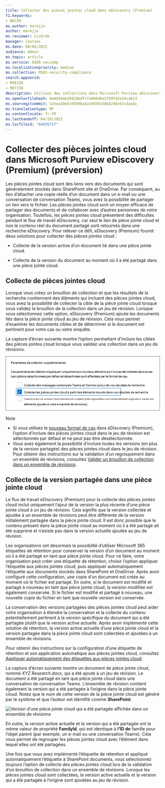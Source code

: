 ```yaml
---
title: Collecter des pièces jointes cloud dans eDiscovery (Premium)
f1.keywords:
- NOCSH
ms.author: markjjo
author: markjjo
ms.reviewer: nickrob
manager: laurawi
ms.date: 04/05/2022
audience: Admin
ms.topic: article
ms.service: O365-seccomp
ms.localizationpriority: medium
ms.collection: M365-security-compliance
search.appverid:
- MOE150
- MET150
description: Utilisez des collections dans Microsoft Purview eDiscovery (Premium) pour collecter des pièces jointes cloud à examiner dans une enquête ou un cas.
ms.openlocfilehash: 0a0d3dab3942dbdfcfa896d8e2f59fd2e2dca813
ms.sourcegitcommit: 52eea2b65c0598ba4a1b930c58b42dbe62cdaadc
ms.translationtype: MT
ms.contentlocale: fr-FR
ms.lasthandoff: 04/19/2022
ms.locfileid: "64935717"
---
```

# <a name="collect-cloud-attachments-in-microsoft-purview-ediscovery-premium-preview"></a>Collecter des pièces jointes cloud dans Microsoft Purview eDiscovery (Premium) (préversion)

Les pièces jointes cloud sont des liens vers des documents qui sont généralement stockés dans SharePoint site et OneDrive. Par conséquent, au lieu d’attacher une copie réelle d’un document dans un e-mail ou une conversation de conversation Teams, vous avez la possibilité de partager un lien vers le fichier. Les pièces jointes cloud sont un moyen efficace de partager des documents et de collaborer avec d’autres personnes de votre organisation. Toutefois, les pièces jointes cloud présentent des difficultés pendant le flux de travail eDiscovery, car seul le lien de pièce jointe cloud et non le contenu réel du document partagé sont retournés dans une recherche eDiscovery. Pour relever ce défi, eDiscovery (Premium) fournit deux solutions pour collecter des pièces jointes cloud :  

- Collecte de la version active d’un document lié dans une pièce jointe cloud.

- Collecte de la version du document au moment où il a été partagé dans une pièce jointe cloud.

## <a name="collecting-cloud-attachments"></a>Collecte de pièces jointes cloud

Lorsque vous créez un brouillon de collection et que les résultats de la recherche contiennent des éléments qui incluent des pièces jointes cloud, vous avez la possibilité de collecter la cible de la pièce jointe cloud lorsque vous validez le brouillon de la collection dans un jeu de révision. Lorsque vous sélectionnez cette option, eDiscovery (Premium) ajoute les documents liés dans la pièce jointe cloud au jeu de révision. Cela vous permet d’examiner les documents cibles et de déterminer si le document est pertinent pour votre cas ou votre enquête.

La capture d’écran suivante montre l’option permettant d’inclure les cibles des pièces jointes cloud lorsque vous validez une collection dans un jeu de révisions.

![Option permettant d’inclure des pièces jointes cloud lors de la validation d’un regroupement dans un ensemble de révisions](../media/CollectCloudAttachments1.png)

> [!NOTE]
>- Si vous utilisez le [nouveau format de cas](advanced-ediscovery-new-case-format.md) dans eDiscovery (Premium), l’option d’inclure des pièces jointes cloud dans le jeu de révision est sélectionnée par défaut et ne peut pas être désélectionnée.<br/>
>- Vous avez également la possibilité d’inclure toutes les versions (en plus de la version partagée) des pièces jointes cloud dans le jeu de révision.  
Pour obtenir des instructions sur la validation d’un regroupement dans un ensemble de révisions, consultez [Valider un brouillon de collection dans un ensemble de révisions](commit-draft-collection.md).

## <a name="collecting-the-version-shared-in-a-cloud-attachment"></a>Collecte de la version partagée dans une pièce jointe cloud

Le flux de travail eDiscovery (Premium) pour la collecte des pièces jointes cloud inclut uniquement l’ajout de la version la plus récente d’une pièce jointe cloud à un jeu de révision. Cela signifie que la version collectée et ajoutée à un ensemble de révisions peut être différente de la version initialement partagée dans la pièce jointe cloud. Il est donc possible que le contenu présent dans la pièce jointe cloud au moment où il a été partagé ait été supprimé et n’existe pas dans la version actuelle ajoutée au jeu de révision.

Les organisations ont désormais la possibilité d’utiliser Microsoft 365 étiquettes de rétention pour conserver la version d’un document au moment où il a été partagé en tant que pièce jointe cloud. Pour ce faire, votre organisation peut créer une étiquette de rétention, choisir l’option appliquer l’étiquette aux pièces jointes cloud, puis appliquer automatiquement l’étiquette aux documents stockés dans SharePoint et OneDrive. Après avoir configuré cette configuration, une copie d’un document est créée au moment où le fichier est partagé. En outre, si le document est modifié et partagé à nouveau en tant que pièce jointe cloud, la version modifiée est également conservée. Si le fichier est modifié et partagé à nouveau, une nouvelle copie du fichier en tant que nouvelle version est conservée.

La conservation des versions partagées des pièces jointes cloud peut aider votre organisation à étendre la conservation et la collecte du contenu potentiellement pertinent à la version spécifique du document qui a été partagée plutôt que la version active actuelle. Après avoir implémenté cette solution de rétention, la version active actuelle d’une pièce jointe cloud et la version partagée dans la pièce jointe cloud sont collectées et ajoutées à un ensemble de révisions.

Pour obtenir des instructions sur la configuration d’une étiquette de rétention et son application automatique aux pièces jointes cloud, consultez [Appliquer automatiquement des étiquettes aux pièces jointes cloud](apply-retention-labels-automatically.md#auto-apply-labels-to-cloud-attachments).

La capture d’écran suivante montre un document de pièce jointe cloud, nommé *XYZ Research.docx*, qui a été ajouté à un jeu de révision. Le document a été partagé en tant que pièce jointe cloud dans une conversation de conversation Teams. L’ensemble de révision contient également la version qui a été partagée à l’origine dans la pièce jointe cloud. Notez que le nom de cette version de la pièce jointe cloud est généré par le système et que l’auteur est identifié comme **SharePoint**.

![Version d’une pièce jointe cloud qui a été partagée affichée dans un ensemble de révisions](../media/CollectCloudAttachments2.png)

En outre, la version active actuelle et la version qui a été partagée ont la même valeur de propriété **FamilyId**, qui est identique à **l’ID de** famille pour l’objet parent (par exemple, un e-mail ou une conversation Teams). Cela vous permet de regrouper les pièces jointes cloud avec l’élément dans lequel elles ont été partagées.

Une fois que vous avez implémenté l’étiquette de rétention et appliqué automatiquement l’étiquette à SharePoint documents, vous sélectionnez toujours l’option de collecte des pièces jointes cloud lors de la validation d’un brouillon de collection dans un ensemble de révisions. Lorsque les pièces jointes cloud sont collectées, la version active actuelle et la version qui a été partagée à l’origine sont ajoutées au jeu de révision.
